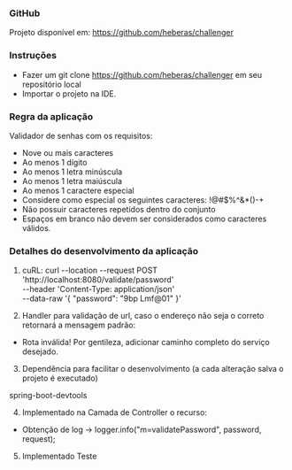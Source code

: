 ### GitHub
Projeto disponível em: https://github.com/heberas/challenger

### Instruções
- Fazer um git clone https://github.com/heberas/challenger em seu repositório local
- Importar o projeto na IDE.

### Regra da aplicação

Validador de senhas com os requisitos:

- Nove ou mais caracteres
- Ao menos 1 dígito
- Ao menos 1 letra minúscula
- Ao menos 1 letra maiúscula
- Ao menos 1 caractere especial
- Considere como especial os seguintes caracteres: !@#$%^&*()-+
- Não possuir caracteres repetidos dentro do conjunto
- Espaços em branco não devem ser considerados como caracteres válidos.

### Detalhes do desenvolvimento da aplicação

1. cuRL:
curl --location --request POST 'http://localhost:8080/validate/password' \
--header 'Content-Type: application/json' \
--data-raw '{
"password": "9bp Lmf@01"
}'


2. Handler para validação de url, caso o endereço não seja o correto retornará a mensagem padrão:

- Rota inválida! Por gentileza, adicionar caminho completo do serviço desejado.

3. Dependência para facilitar o desenvolvimento (a cada alteração salva o projeto é executado)

spring-boot-devtools

4. Implementado na Camada de Controller o recurso:

- Obtenção de log -> logger.info("m=validatePassword", password, request);

5. Implementado Teste
